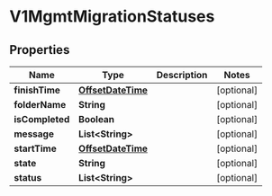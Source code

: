 # V1MgmtMigrationStatuses

## Properties
Name | Type | Description | Notes
------------ | ------------- | ------------- | -------------
**finishTime** | [**OffsetDateTime**](OffsetDateTime.md) |  |  [optional]
**folderName** | **String** |  |  [optional]
**isCompleted** | **Boolean** |  |  [optional]
**message** | **List&lt;String&gt;** |  |  [optional]
**startTime** | [**OffsetDateTime**](OffsetDateTime.md) |  |  [optional]
**state** | **String** |  |  [optional]
**status** | **List&lt;String&gt;** |  |  [optional]
